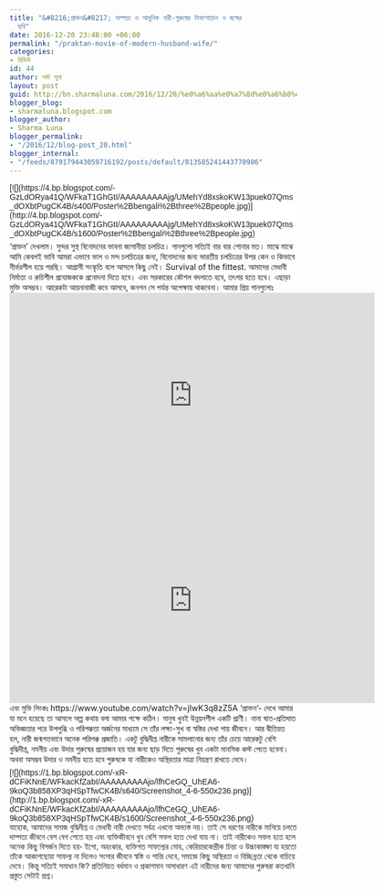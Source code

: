```yaml
---
title: "&#8216;প্রাক্তন&#8217; দাম্পত্য ও আধুনিক নারী-পুরুষের টানাপোড়েন ও দ্বন্দ্বের
  ছবি"
date: 2016-12-20 23:48:00 +06:00
permalink: "/praktan-movie-of-modern-husband-wife/"
categories:
- রিভিউ
id: 44
author: শর্মা লুনা
layout: post
guid: http://bn.sharmaluna.com/2016/12/20/%e0%a6%aa%e0%a7%8d%e0%a6%b0%e0%a6%be%e0%a6%95%e0%a7%8d%e0%a6%a4%e0%a6%a8-%e0%a6%a6%e0%a6%be%e0%a6%ae%e0%a7%8d%e0%a6%aa%e0%a6%a4%e0%a7%8d%e0%a6%af-%e0%a6%93-%e0%a6%86%e0%a6%a7%e0%a7%81%e0%a6%a8/
blogger_blog:
- sharmaluna.blogspot.com
blogger_author:
- Sharma Luna
blogger_permalink:
- "/2016/12/blog-post_20.html"
blogger_internal:
- "/feeds/879179443059716192/posts/default/813585241443770986"
---
```


<div dir="ltr" style="text-align: left;"><div style="background-color: white; color: #1d2129; font-family: Helvetica, Arial, sans-serif; font-size: 14px; margin-bottom: 6px;">[![](https://4.bp.blogspot.com/-GzLdORya41Q/WFkaT1GhGtI/AAAAAAAAAjg/UMehYd8xskoKW13puek07Qms_dOXbtPugCK4B/s400/Poster%2Bbengali%2Bthree%2Bpeople.jpg)](http://4.bp.blogspot.com/-GzLdORya41Q/WFkaT1GhGtI/AAAAAAAAAjg/UMehYd8xskoKW13puek07Qms_dOXbtPugCK4B/s1600/Poster%2Bbengali%2Bthree%2Bpeople.jpg)</div>‘প্রাক্তন’ দেখলাম। সুন্দর সুস্থ বিনোদনের ভাবনা জাগানীয়া চলচিত্র। গানগুলো সত্যিই বার বার শোনার মত। মাঝে মাঝে আমি কেবলই ভাবি আমরা এভাবে ভাল ও মন্দ চলচিত্রের জন্য, বিনোদনের জন্য ভারতীয় চলচিত্রের উপর কেন ও কিভাবে নীর্ভরশীল হয়ে পরছি। আগ্রাসী সংস্কৃতি বলে আসলে কিছু নেই। Survival of the fittest. আমাদের মেধাবী নির্মাতা ও রুচিশীল প্রযোজককে প্রনোদনা দিতে হবে। এবং সরকারের কৌশল বদলাতে হবে, তৎপর হতে হবে। এছাড়া মুক্তি অসম্ভব। আরেকটা আয়নাবাজী কবে আসবে, জনগন সে পর্যন্ত অপেক্ষায় থাকবেনা।  
আমার প্রিয় গানগুলোঃ  
<iframe allow="accelerometer; autoplay; clipboard-write; encrypted-media; gyroscope; picture-in-picture; web-share" allowfullscreen="" frameborder="0" height="360" loading="lazy" src="https://www.youtube.com/embed/UIamU3ELCd8?feature=oembed" title="Bhromor | ভ্রমর | Bangla Video Song | Praktan | Surojit | Prosenjit | Rituparna | Radha Raman" width="640"></iframe>  
<iframe allow="accelerometer; autoplay; clipboard-write; encrypted-media; gyroscope; picture-in-picture; web-share" allowfullscreen="" frameborder="0" height="360" loading="lazy" src="https://www.youtube.com/embed/LkUqqoKB4rM?feature=oembed" title="Tumi Jake Bhalobasho | Bangla Song Video | তুমি যাকে ভালোবাসো | Praktan | Iman | Anupam" width="640"></iframe>  
এবং মুভি লিংকঃ  
https://www.youtube.com/watch?v=jIwK3q8zZ5A  
‘প্রাক্তন’- দেখে আমার যা মনে হয়েছে তা আসলে অল্প কথায় বলা আমার পক্ষে কঠিন। মানুষ খুবই উন্নয়নশীল একটি প্রাণী। নানা ঘাত-প্রতিঘাত অভিজ্ঞতার পরে উপলুব্ধি ও পরিপক্কতা অর্জনের মাধ্যমে সে তাঁর লক্ষ্য-সুখ বা স্বস্তির দেখা পায় জীবনে। আর দ্বীতিয়ত হল, নারী জন্মগতভাবে অনেক পরিপক্ক প্রজাতি। একটু বুদ্ধিদীপ্ত নারীকে সামলানোর জন্য তাঁর চেয়ে আরেকটু বেশি বুদ্ধিদীপ্ত, নমনীয় এবং উদার পুরুষের প্রয়োজন হয় যার জন্য ছাড় দিতে পুরুষের খুব একটা মানসিক কস্ট পেতে হবেনা। অথবা অসম্ভব উদার ও নমনীয় হতে হবে পুরুষকে যা নারীকেও অস্থিরতার মাত্রা নিয়ন্ত্রণ রাখতে দেবে।

<div style="background-color: white; color: #1d2129; font-family: Helvetica, Arial, sans-serif; font-size: 14px; margin-bottom: 6px;"></div><div style="background-color: white; color: #1d2129; display: inline; font-family: Helvetica, Arial, sans-serif; font-size: 14px;"><div>[![](https://1.bp.blogspot.com/-xR-dCFiKNnE/WFkacKfZabI/AAAAAAAAAjo/lfhCeGQ_UhEA6-9koQ3b858XP3qHSpTfwCK4B/s640/Screenshot_4-6-550x236.png)](http://1.bp.blogspot.com/-xR-dCFiKNnE/WFkacKfZabI/AAAAAAAAAjo/lfhCeGQ_UhEA6-9koQ3b858XP3qHSpTfwCK4B/s1600/Screenshot_4-6-550x236.png)</div>যাহোক, আমাদের সমাজ বুদ্ধিদীপ্ত ও মেধাবী নারী দেখতে সর্বত্র এখনো অভ্যস্ত নয়। তাই সে ধরণের নারীকে মানিয়ে চলতে দাম্পত্য জীবনে বেশ বেগ পেতে হয় এবং ব্যক্তিজীবনে খুব বেশি সফল হতে দেখা যায় না। তাই নারীকেও সফল হতে হলে অনেক কিছু বিসর্জন দিতে হয়- ইগো, অহংকার, ব্যক্তিগত সাফল্যের মোহ, কেরিয়ারকেন্দ্রীক চিন্তা ও উচ্চাকাঙ্ক্ষা যা হয়তো তাঁকে আকাশছোয়া সাফল্য না দিলেও সংসার জীবনে স্বস্তি ও শান্তি দেবে, সমাজে কিছু অস্থিরতা ও বিচ্ছিন্নতা থেকে বাচিয়ে দেবে। কিন্তু সত্যিই সমাধান কি? প্রতিনিয়ত বর্ধমান ও প্রকাশমান অসাধারণ এই নারীদের জন্য আমাদের পুরুষরা কতখানি প্রস্তুত সেটাই প্রশ্ন।

</div></div>